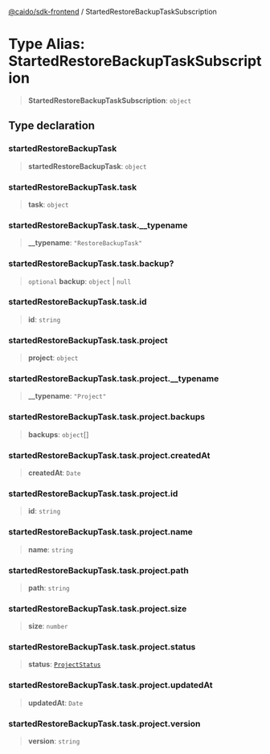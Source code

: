 [@caido/sdk-frontend](../index.md) / StartedRestoreBackupTaskSubscription

# Type Alias: StartedRestoreBackupTaskSubscription

> **StartedRestoreBackupTaskSubscription**: `object`

## Type declaration

### startedRestoreBackupTask

> **startedRestoreBackupTask**: `object`

### startedRestoreBackupTask.task

> **task**: `object`

### startedRestoreBackupTask.task.\_\_typename

> **\_\_typename**: `"RestoreBackupTask"`

### startedRestoreBackupTask.task.backup?

> `optional` **backup**: `object` \| `null`

### startedRestoreBackupTask.task.id

> **id**: `string`

### startedRestoreBackupTask.task.project

> **project**: `object`

### startedRestoreBackupTask.task.project.\_\_typename

> **\_\_typename**: `"Project"`

### startedRestoreBackupTask.task.project.backups

> **backups**: `object`[]

### startedRestoreBackupTask.task.project.createdAt

> **createdAt**: `Date`

### startedRestoreBackupTask.task.project.id

> **id**: `string`

### startedRestoreBackupTask.task.project.name

> **name**: `string`

### startedRestoreBackupTask.task.project.path

> **path**: `string`

### startedRestoreBackupTask.task.project.size

> **size**: `number`

### startedRestoreBackupTask.task.project.status

> **status**: [`ProjectStatus`](ProjectStatus.md)

### startedRestoreBackupTask.task.project.updatedAt

> **updatedAt**: `Date`

### startedRestoreBackupTask.task.project.version

> **version**: `string`
